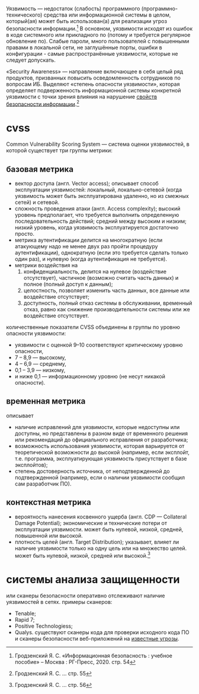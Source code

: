 Уязвимость — недостаток (слабость) программного (программно-технического) средства или информационной системы в целом, который(ая) может быть использован(а) для реализации угроз безопасности информации.[^1]
В основном, уязвимости исходят из ошибок в коде системного или прикладного по (потому и требуется регулярное обновление по). Слабые пароли, много пользователей с повышенными правами в локальной сети, не заглушённые порты, ошибки в конфигурации - самые распространённые уязвимости, которые не следует допускать.

«Security Awareness» — направление включающее в себя целый ряд продуктов, призванных повысить осведомленность сотрудников по вопросам ИБ. Выделяют «степень опасности уязвимости», которая определяет подверженность информационной системы конкретной уязвимости с точки зрения влияния на нарушение [свойств безопасности информации](cia-triad.md).[^2]
# cvss
Common Vulnerability Scoring System — система оценки уязвимостей, в которой существует три группы метрики: 
## базовая метрика
- вектор доступа (англ. Vector access);
	описывает способ эксплуатации уязвимостей: локальный, локально-сетевой (когда уязвимость может быть эксплуатирована удаленно, но из смежных сетей) и сетевой.
- сложность проведения атаки (англ. Access complexity);
	высокий уровень предполагает, что требуется выполнить определенную последовательность действий; средний между высоким и низким; низкий уровень, когда уязвимость эксплуатируется достаточно просто.
- метрика аутентификации
	делится на многократную (если атакующему надо не менее двух раз пройти процедуру аутентификации), однократную (если это требуется сделать только один раз), и нулевую (когда аутентификация не требуется).
- метрики воздействия на
	1. конфиденциальность, делится на нулевое (воздействие отсутствует), частичное (возможно считать часть данных) и полное (полный доступ к данным);
	2. целостность, позволяет изменить часть данных, все данные или воздействие отсутствует;
	3. доступность, полный отказ системы в обслуживании, временный отказ, равно как снижение производительности системы или же воздействие отсутствует.

количественные показатели CVSS объединены в группы по уровню опасности уязвимости:
- уязвимости с оценкой 9–10 соответствуют критическому уровню опасности,
-  7 – 8,9 — высокому,
- 4 – 6,9 — среднему,
- 0,1 – 3,9 — низкому,
- и ниже 0,1 — информационному уровню (не несут никакой опасности).
## временная метрика
описывает 
- наличие исправлений для уязвимости, которые недоступны или доступны, но представлены в разном виде от временного решения или рекомендаций до официального исправления от разработчика;
- возможность использования уязвимости, которая варьируется от теоретической возможности до высокой (например, если эксплойт, т.е. программа, эксплуатирующая уязвимость присутствует в базе эксплойтов);
- степень достоверность источника, от неподтвержденной до подтвержденной (например, если о наличии уязвимости сообщил сам разработчик ПО).
## контекстная метрика
- вероятность нанесения косвенного ущерба (англ. CDP — Collateral Damage Potential);
	экономические и технические потери от эксплуатации уязвимости. может быть нулевой, низкой, средней, повышенной или высокой.
- плотность целей (англ. Target Distribution);
	указывает, влияет ли наличие уязвимости только на одну цель или на множество целей. может быть нулевой, низкой, средней или высокой.[^3]
# системы анализа защищенности
или сканеры безопасности оперативно отслеживают наличие уязвимостей в сетях. примеры сканеров:
- Tenable;
- Rapid 7;
- Positive Technologiess;
- Qualys.
существуют сканеры кода для проверки исходного кода ПО и сканеры безопасности веб-приложений на [известные угрозы](owasp-10.md).

[^1]: Гродзенский Я. С. «Информационная безопасность : учебное пособие» – Москва : РГ-Пресс, 2020. стр. 54
[^2]: Гродзенский Я. С. … стр. 55
[^3]: Гродзенский Я. С. … стр. 56
